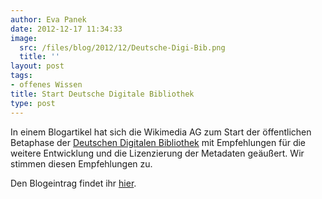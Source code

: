 ```yaml
---
author: Eva Panek
date: 2012-12-17 11:34:33
image:
  src: /files/blog/2012/12/Deutsche-Digi-Bib.png
  title: ''
layout: post
tags:
- offenes Wissen
title: Start Deutsche Digitale Bibliothek
type: post
---
```


  
In einem Blogartikel hat sich die Wikimedia AG zum Start der öffentlichen Betaphase der [Deutschen Digitalen Bibliothek](http://www.deutsche-digitale-bibliothek.de/) mit Empfehlungen für die weitere Entwicklung und die Lizenzierung der Metadaten geäußert. Wir stimmen diesen Empfehlungen zu.

Den Blogeintrag findet ihr [hier](http://blog.wikimedia.de/2012/11/28/deutsche-digitale-bibliothek-beta-ddb/).